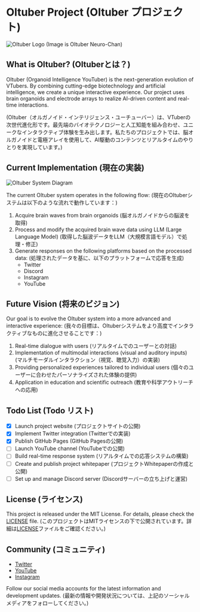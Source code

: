 # OItuber Project (OItuber プロジェクト)

![OItuber Logo](/images/OItuber-logo.png)
(Image is OItuber Neuro-Chan)


## What is OItuber? (OItuberとは？)

OItuber (Organoid Intelligence YouTuber) is the next-generation evolution of VTubers. By combining cutting-edge biotechnology and artificial intelligence, we create a unique interactive experience.  Our project uses brain organoids and electrode arrays to realize AI-driven content and real-time interactions. 

(OItuber（オルガノイド・インテリジェンス・ユーチューバー）は、VTuberの次世代進化形です。最先端のバイオテクノロジーと人工知能を組み合わせ、ユニークなインタラクティブ体験を生み出します。私たちのプロジェクトでは、脳オルガノイドと電極アレイを使用して、AI駆動のコンテンツとリアルタイムのやりとりを実現しています。)

## Current Implementation (現在の実装)

![OItuber System Diagram](/images/OItuber-system-diagram.png)

The current OItuber system operates in the following flow: (現在のOItuberシステムは以下のような流れで動作しています：)

1. Acquire brain waves from brain organoids (脳オルガノイドからの脳波を取得)
2. Process and modify the acquired brain wave data using LLM (Large Language Model) (取得した脳波データをLLM（大規模言語モデル）で処理・修正)
3. Generate responses on the following platforms based on the processed data: (処理されたデータを基に、以下のプラットフォームで応答を生成)
   - Twitter
   - Discord
   - Instagram
   - YouTube

## Future Vision (将来のビジョン)

Our goal is to evolve the OItuber system into a more advanced and interactive experience: (我々の目標は、OItuberシステムをより高度でインタラクティブなものに進化させることです：)

1. Real-time dialogue with users (リアルタイムでのユーザーとの対話)
2. Implementation of multimodal interactions (visual and auditory inputs) (マルチモーダルインタラクション（視覚、聴覚入力）の実装)
3. Providing personalized experiences tailored to individual users (個々のユーザーに合わせたパーソナライズされた体験の提供)
4. Application in education and scientific outreach (教育や科学アウトリーチへの応用)

## Todo List (Todo リスト)

- [x] Launch project website (プロジェクトサイトの公開)
- [x] Implement Twitter integration (Twitterでの実装)
- [x] Publish GitHub Pages (GitHub Pagesの公開)
- [ ] Launch YouTube channel (YouTubeでの公開)
- [ ] Build real-time response system (リアルタイムでの応答システムの構築)
- [ ] Create and publish project whitepaper (プロジェクトWhitepaperの作成と公開)
- [ ] Set up and manage Discord server (Discordサーバーの立ち上げと運営)

## License (ライセンス)

This project is released under the MIT License. For details, please check the [LICENSE](LICENSE) file. (このプロジェクトはMITライセンスの下で公開されています。詳細は[LICENSE](LICENSE)ファイルをご確認ください。)

## Community (コミュニティ)

- [Twitter](https://twitter.com/OItuber_Project)
- [YouTube](https://www.youtube.com/OItuber_Project_Official)
- [Instagram](https://www.instagram.com/OItuber_Project_Official)

Follow our social media accounts for the latest information and development updates. (最新の情報や開発状況については、上記のソーシャルメディアをフォローしてください。)
